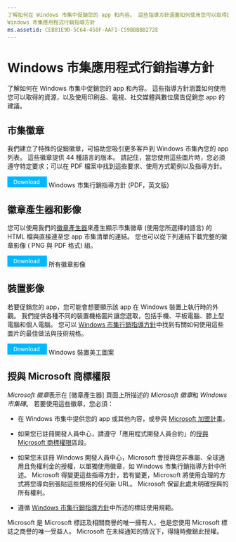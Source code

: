 ```yaml
---
了解如何在 Windows 市集中促銷您的 app 和內容。 這些指導方針涵蓋如何使用您可以取得的資源，以及使用印刷品、電視、社交媒體與數位廣告促銷您 app 的建議。
Windows 市集應用程式行銷指導方針
ms.assetid: CEB81E9D-5C64-458F-AAF1-C59BBBBB272E
---
```


# Windows 市集應用程式行銷指導方針

了解如何在 Windows 市集中促銷您的 app 和內容。 這些指導方針涵蓋如何使用您可以取得的資源，以及使用印刷品、電視、社交媒體與數位廣告促銷您 app 的建議。

## 市集徽章

我們建立了特殊的促銷徽章，可協助您吸引更多客戶到 Windows 市集內您的 app 列表。 這些徽章提供 44 種語言的版本。 請記住，當您使用這些圖片時，您必須遵守特定要求；可以在 PDF 檔案中找到這些要求、使用方式範例以及指導方針。

[
            ![下載按鈕](images/downloadbutton.png)](http://go.microsoft.com/fwlink/p/?LinkId=529769) Windows 市集行銷指導方針 (PDF，英文版)

## 徽章產生器和影像

您可以使用我們的[徽章產生器](http://go.microsoft.com/fwlink/p/?LinkID=534236)來產生顯示市集徽章 (使用您所選擇的語言) 的 HTML 檔與直接連至您 app 市集清單的連結。 您也可以從下列連結下載完整的徽章影像 ( PNG 與 PDF 格式) 組。

[
            ![下載按鈕](images/downloadbutton.png)](http://go.microsoft.com/fwlink/p/?LinkId=529771) 所有徽章影像

## 裝置影像

若要促銷您的 app，您可能會想要顯示該 app 在 Windows 裝置上執行時的外觀。 我們提供各種不同的裝置機格圖片讓您選取，包括手機、平板電腦、膝上型電腦和個人電腦。 您可以 [Windows 市集行銷指導方針](http://go.microsoft.com/fwlink/p/?LinkId=529769)中找到有關如何使用這些圖片的最佳做法與技術規格。

[
            ![下載按鈕](images/downloadbutton.png)](https://go.microsoft.com/fwlink/p/?LinkId=533057) Windows 裝置美工圖案

## 授與 Microsoft 商標權限

*Microsoft 徽章*表示在 [徽章產生器][](http://go.microsoft.com/fwlink/p/?LinkID=534236) 頁面上所描述的 *Microsoft 徽章*和 *Windows 市集磚*。 若要使用這些徽章，您必須：

-   在 Windows 市集中提供您的 app 或其他內容，或參與 [Microsoft 加盟計畫](http://go.microsoft.com/fwlink/p/?LinkId=624463)。

-   如果您已註冊開發人員中心，請遵守「應用程式開發人員合約」的[授與 Microsoft 商標權限](https://msdn.microsoft.com/library/windows/apps/hh694058.aspx#license_to_mark)區段。

-   如果您未註冊 Windows 開發人員中心，Microsoft 會授與您非專屬、全球適用且免權利金的授權，以單獨使用徽章，如 Windows 市集行銷指導方針中所述。 Microsoft 得變更這些指導方針，若有變更，Microsoft 將使用合理的方式將您導向到張貼這些規格的任何新 URL。 Microsoft 保留此處未明確授與的所有權利。

-   遵循 [Windows 市集行銷指導方針](http://go.microsoft.com/fwlink/p/?LinkId=529769)中所述的標誌使用規範。

Microsoft 是 Microsoft 標誌及相關商譽的唯一擁有人，也是您使用 Microsoft 標誌之商譽的唯一受益人。 Microsoft 在未經通知的情況下，得隨時撤銷此授權。

 

 






<!--HONumber=Mar16_HO1-->


